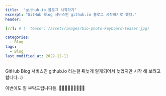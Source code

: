 ```yaml
---
title:  "github.io 블로그 시작하기"
excerpt: "GitHub Blog 서비스인 github.io 블로그 시작하기로 했다."
header:

[//]: # (  teaser: /assets/images/bio-photo-keyboard-teaser.jpg)

categories:
  - Blog
tags:
  - Blog
last_modified_at: 2022-12-11
---
```


GitHub Blog 서비스인 github.io 라는걸 뒤늦게 알게되어서 늦었지만 시작 해 보려고 합니다. :)

이번에도 잘 부탁드립니다들. 🙇🏻‍♂️🙇🏻‍♂️🙇🏻‍♂️ 
